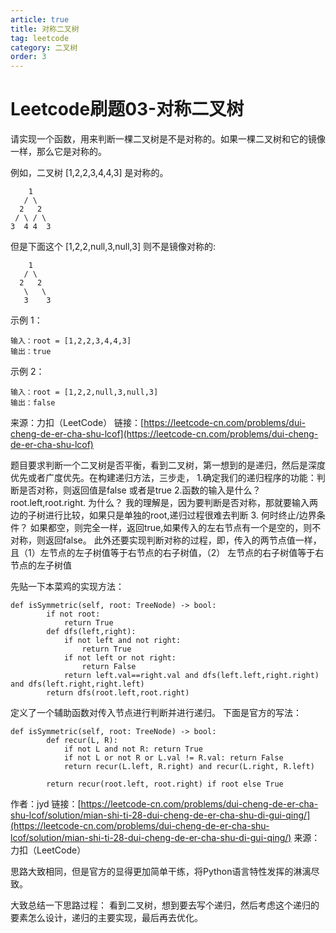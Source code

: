 ```yaml
---
article: true
title: 对称二叉树
tag: leetcode
category: 二叉树
order: 3
---
```

# Leetcode刷题03-对称二叉树
请实现一个函数，用来判断一棵二叉树是不是对称的。如果一棵二叉树和它的镜像一样，那么它是对称的。

例如，二叉树 [1,2,2,3,4,4,3] 是对称的。
```
    1
   / \
  2   2
 / \ / \
3  4 4  3
```
但是下面这个 [1,2,2,null,3,null,3] 则不是镜像对称的:
```
    1
   / \
  2   2
   \   \
   3    3
```


示例 1：
```
输入：root = [1,2,2,3,4,4,3]
输出：true
```
示例 2：
```
输入：root = [1,2,2,null,3,null,3]
输出：false
```

来源：力扣（LeetCode）
链接：[https://leetcode-cn.com/problems/dui-cheng-de-er-cha-shu-lcof](https://leetcode-cn.com/problems/dui-cheng-de-er-cha-shu-lcof)

题目要求判断一个二叉树是否平衡，看到二叉树，第一想到的是递归，然后是深度优先或者广度优先。在构建递归方法，三步走，
1.确定我们的递归程序的功能：判断是否对称，则返回值是false 或者是true
2.函数的输入是什么？
root.left,root.right. 为什么？ 我的理解是，因为要判断是否对称，那就要输入两边的子树进行比较，如果只是单独的root,递归过程很难去判断
3. 何时终止/边界条件？
如果都空，则完全一样，返回true,如果传入的左右节点有一个是空的，则不对称，则返回false。 
此外还要实现判断对称的过程，即，传入的两节点值一样，且（1）左节点的左子树值等于右节点的右子树值，（2） 左节点的右子树值等于右节点的左子树值

先贴一下本菜鸡的实现方法：
```
def isSymmetric(self, root: TreeNode) -> bool:
        if not root:
            return True
        def dfs(left,right):
            if not left and not right:
                return True
            if not left or not right:
                return False
            return left.val==right.val and dfs(left.left,right.right) and dfs(left.right,right.left) 
        return dfs(root.left,root.right)
```
定义了一个辅助函数对传入节点进行判断并进行递归。
下面是官方的写法：
```
def isSymmetric(self, root: TreeNode) -> bool:
        def recur(L, R):
            if not L and not R: return True
            if not L or not R or L.val != R.val: return False
            return recur(L.left, R.right) and recur(L.right, R.left)

        return recur(root.left, root.right) if root else True
```
作者：jyd
链接：[https://leetcode-cn.com/problems/dui-cheng-de-er-cha-shu-lcof/solution/mian-shi-ti-28-dui-cheng-de-er-cha-shu-di-gui-qing/](https://leetcode-cn.com/problems/dui-cheng-de-er-cha-shu-lcof/solution/mian-shi-ti-28-dui-cheng-de-er-cha-shu-di-gui-qing/)
来源：力扣（LeetCode）

思路大致相同，但是官方的显得更加简单干练，将Python语言特性发挥的淋漓尽致。

大致总结一下思路过程：
看到二叉树，想到要去写个递归，然后考虑这个递归的要素怎么设计，递归的主要实现，最后再去优化。